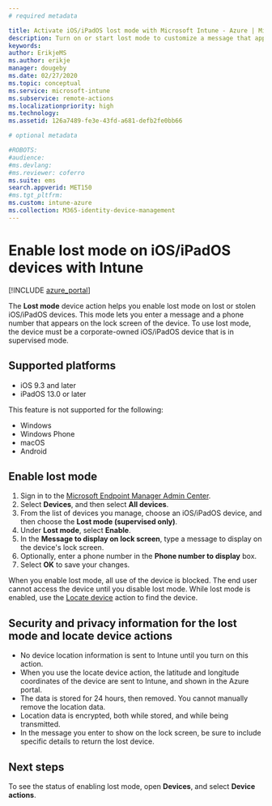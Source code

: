 ```yaml
---
# required metadata

title: Activate iOS/iPadOS lost mode with Microsoft Intune - Azure | Microsoft Docs
description: Turn on or start lost mode to customize a message that appears on the lock screen of a lost or stolen iOS/iPadOS device by using Microsoft Intune. And, get details on security and privacy information when you are using the lost mode action.
keywords:
author: ErikjeMS
ms.author: erikje
manager: dougeby
ms.date: 02/27/2020
ms.topic: conceptual
ms.service: microsoft-intune
ms.subservice: remote-actions
ms.localizationpriority: high
ms.technology:
ms.assetid: 126a7489-fe3e-43fd-a681-defb2fe0bb66

# optional metadata

#ROBOTS:
#audience:
#ms.devlang:
#ms.reviewer: coferro
ms.suite: ems
search.appverid: MET150
#ms.tgt_pltfrm:
ms.custom: intune-azure
ms.collection: M365-identity-device-management
---
```


# Enable lost mode on iOS/iPadOS devices with Intune

[!INCLUDE [azure_portal](../includes/azure_portal.md)]

The **Lost mode** device action helps you enable lost mode on lost or stolen iOS/iPadOS devices. This mode lets you enter a message and a phone number that appears on the lock screen of the device. To use lost mode, the device must be a corporate-owned iOS/iPadOS device that is in supervised mode.

## Supported platforms

- iOS 9.3 and later
- iPadOS 13.0 or later

This feature is not supported for the following: 
- Windows
- Windows Phone
- macOS
- Android

## Enable lost mode

1. Sign in to the [Microsoft Endpoint Manager Admin Center](https://go.microsoft.com/fwlink/?linkid=2109431).
3. Select **Devices**, and then select **All devices**.
4. From the list of devices you manage, choose an iOS/iPadOS device, and then choose the **Lost mode (supervised only)**.
5. Under **Lost mode**, select **Enable**.
6. In the **Message to display on lock screen**, type a message to display on the device's lock screen.
7. Optionally, enter a phone number in the **Phone number to display** box.
6. Select **OK** to save your changes.

When you enable lost mode, all use of the device is blocked. The end user cannot access the device until you disable lost mode. While lost mode is enabled, use the [Locate device](device-locate.md) action to find the device.

## Security and privacy information for the lost mode and locate device actions
- No device location information is sent to Intune until you turn on this action.
- When you use the locate device action, the latitude and longitude coordinates of the device are sent to Intune, and shown in the Azure portal.
- The data is stored for 24 hours, then removed. You cannot manually remove the location data.
- Location data is encrypted, both while stored, and while being transmitted.
- In the message you enter to show on the lock screen, be sure to include specific details to return the lost device.

## Next steps

To see the status of enabling lost mode, open **Devices**, and select **Device actions**.

